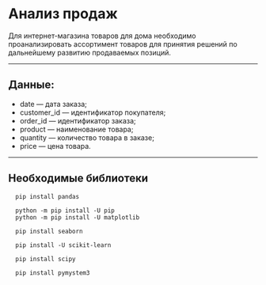 # Анализ продаж
Для интернет-магазина товаров для дома необходимо проанализировать ассортимент товаров для принятия решений по дальнейшему развитию продаваемых позиций.

***
## Данные:

 - date — дата заказа;
 - customer_id — идентификатор покупателя;
 - order_id — идентификатор заказа;
 - product — наименование товара;
 - quantity — количество товара в заказе;
 - price — цена товара.

***

## Необходимые библиотеки
```
  pip install pandas

  python -m pip install -U pip
  python -m pip install -U matplotlib

  pip install seaborn

  pip install -U scikit-learn

  pip install scipy
  
  pip install pymystem3
```
